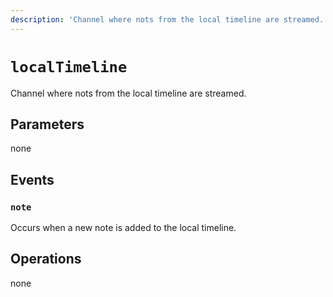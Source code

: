 ```yaml
---
description: 'Channel where nots from the local timeline are streamed.'
---
```


# `localTimeline`

Channel where nots from the local timeline are streamed.

## Parameters

none

## Events

### `note`

<MkSchemaViewer :schema="{
	$ref: 'misskey://Note'
}"/>

Occurs when a new note is added to the local timeline.

## Operations

none
